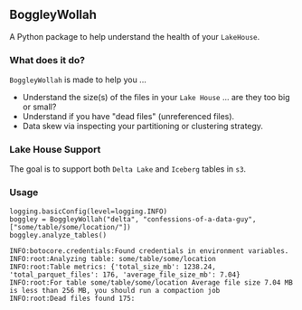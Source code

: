 ## BoggleyWollah
A Python package to help understand the health of your `LakeHouse`.


### What does it do?
`BoggleyWollah` is made to help you ...
- Understand the size(s) of the files in your `Lake House` ... are they too big or small?
- Understand if you have "dead files" (unreferenced files).
- Data skew via inspecting your partitioning or clustering strategy.

### Lake House Support
The goal is to support both `Delta Lake` and `Iceberg` tables in `s3`.

### Usage
```
logging.basicConfig(level=logging.INFO)
boggley = BoggleyWollah("delta", "confessions-of-a-data-guy", ["some/table/some/location/"])
boggley.analyze_tables()

INFO:botocore.credentials:Found credentials in environment variables.
INFO:root:Analyzing table: some/table/some/location
INFO:root:Table metrics: {'total_size_mb': 1238.24, 'total_parquet_files': 176, 'average_file_size_mb': 7.04}
INFO:root:For table some/table/some/location Average file size 7.04 MB is less than 256 MB, you should run a compaction job
INFO:root:Dead files found 175: 
 ```